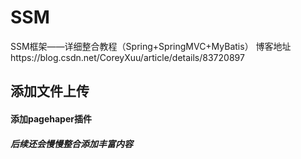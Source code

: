 # SSM
 SSM框架——详细整合教程（Spring+SpringMVC+MyBatis）
 博客地址https://blog.csdn.net/CoreyXuu/article/details/83720897
 ## 添加文件上传
  #### 添加pagehaper插件
   ##### 后续还会慢慢整合添加丰富内容 
    
